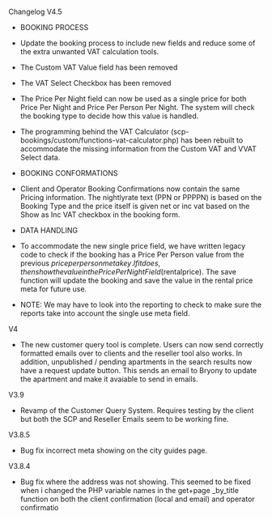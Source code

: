 Changelog
V4.5
- BOOKING PROCESS
- Update the booking process to include new fields and reduce some of the extra unwanted VAT calculation tools.
- The Custom VAT Value field has been removed
- The VAT Select Checkbox has been removed
- The Price Per Night field can now be used as a single price for both Price Per Night and Price Per Person Per Night. The system will check the booking type to decide how this value is handled.
- The programming behind the VAT Calculator (scp-bookings/custom/functions-vat-calculator.php) has been rebuilt to accommodate the missing information from the Custom VAT and VVAT Select data.
- BOOKING CONFORMATIONS
- Client and Operator Booking Confirmations now contain the same Pricing information. The nightlyrate text (PPN or PPPPN) is based on the Booking Type and the price itself is given net or inc vat based on the Show as Inc VAT checkbox in the booking form.
- DATA HANDLING
- To accommodate the new single price field, we have written legacy code to check if the booking has a Price Per Person value from the previous $priceperperson meta key. If it does, then show the value in the Price Per Night Field ($rentalprice). The save function will update the booking and save the value in the rental price meta for future use.

- NOTE: We may have to look into the reporting to check to make sure the reports take into account the single use meta field. 

V4
- The new customer query tool is complete. Users can now send correctly formatted emails over to clients and the reseller tool also works. In addition, unpublished / pending apartments in the search results now have a request update button. This sends an email to Bryony to update the apartment and make it avaiable to send in emails.

V3.9
- Revamp of the Customer Query System. Requires testing by the client but both the SCP and Reseller Emails seem to be working fine. 

V3.8.5
- Bug fix incorrect meta showing on the city guides page. 

V3.8.4
- Bug fix where the address was not showing. This seemed to be fixed when i changed the PHP variable names in the get+page _by_title function on both the client confirmation (local and email) and operator confirmatio